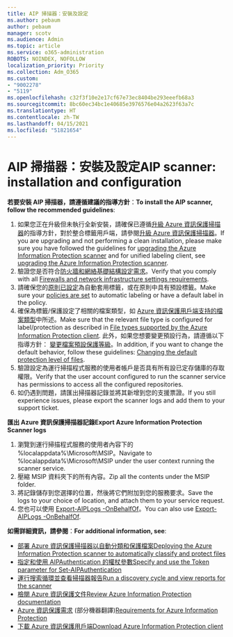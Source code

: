 ```yaml
---
title: AIP 掃描器：安裝及設定
ms.author: pebaum
author: pebaum
manager: scotv
ms.audience: Admin
ms.topic: article
ms.service: o365-administration
ROBOTS: NOINDEX, NOFOLLOW
localization_priority: Priority
ms.collection: Adm_O365
ms.custom:
- "9002278"
- "5119"
ms.openlocfilehash: c32f3f10e2e17cf67e73ec8404be293eeefb68a3
ms.sourcegitcommit: 8bc60ec34bc1e40685e3976576e04a2623f63a7c
ms.translationtype: HT
ms.contentlocale: zh-TW
ms.lasthandoff: 04/15/2021
ms.locfileid: "51821654"
---
```

# <a name="aip-scanner-installation-and-configuration"></a><span data-ttu-id="a6948-102">AIP 掃描器：安裝及設定</span><span class="sxs-lookup"><span data-stu-id="a6948-102">AIP scanner: installation and configuration</span></span>

<span data-ttu-id="a6948-103">**若要安裝 AIP 掃描器，請遵循建議的指導方針**：</span><span class="sxs-lookup"><span data-stu-id="a6948-103">**To install the AIP scanner, follow the recommended guidelines**:</span></span>

1. <span data-ttu-id="a6948-104">如果您正在升級但未執行全新安裝，請確保已遵循[升級 Azure 資訊保護掃描器](https://docs.microsoft.com/azure/information-protection/rms-client/client-admin-guide#upgrading-the-azure-information-protection-scanner)的指導方針，對於整合標籤用戶端，請參閱[升級 Azure 資訊保護掃描器](https://docs.microsoft.com/azure/information-protection/rms-client/clientv2-admin-guide#upgrading-the-azure-information-protection-scanner)。</span><span class="sxs-lookup"><span data-stu-id="a6948-104">If you are upgrading and not performing a clean installation, please make sure you have followed the guidelines for [upgrading the Azure Information Protection scanner](https://docs.microsoft.com/azure/information-protection/rms-client/client-admin-guide#upgrading-the-azure-information-protection-scanner) and for unified labeling client, see [upgrading the Azure Information Protection scanner](https://docs.microsoft.com/azure/information-protection/rms-client/clientv2-admin-guide#upgrading-the-azure-information-protection-scanner).</span></span>
2. <span data-ttu-id="a6948-105">驗證您是否符合[防火牆和網絡基礎結構設定需求](https://docs.microsoft.com/azure/information-protection/requirements#firewalls-and-network-infrastructure)。</span><span class="sxs-lookup"><span data-stu-id="a6948-105">Verify that you comply with all [Firewalls and network infrastructure settings requirements](https://docs.microsoft.com/azure/information-protection/requirements#firewalls-and-network-infrastructure).</span></span>
3. <span data-ttu-id="a6948-106">請確保您的[原則已設定](https://docs.microsoft.com/azure/information-protection/configure-policy)為自動套用標籤，或在原則中具有預設標籤。</span><span class="sxs-lookup"><span data-stu-id="a6948-106">Make sure your [policies are set](https://docs.microsoft.com/azure/information-protection/configure-policy) to automatic labeling or have a default label in the policy.</span></span>
4. <span data-ttu-id="a6948-107">確保為標籤/保護設定了相關的檔案類型，如 [Azure 資訊保護用戶端支持的檔案類型](https://docs.microsoft.com/azure/information-protection/rms-client/client-admin-guide-file-types#supported-file-types-for-classification-and-protection)中所述。</span><span class="sxs-lookup"><span data-stu-id="a6948-107">Make sure that the relevant file type is configured for label/protection as described in [File types supported by the Azure Information Protection client](https://docs.microsoft.com/azure/information-protection/rms-client/client-admin-guide-file-types#supported-file-types-for-classification-and-protection).</span></span> <span data-ttu-id="a6948-108">此外，如果您想要變更預設行為，請遵循以下指導方針： [變更檔案預設保護等級](https://docs.microsoft.com/azure/information-protection/rms-client/client-admin-guide-file-types#changing-the-default-protection-level-of-files)。</span><span class="sxs-lookup"><span data-stu-id="a6948-108">In addition, if you want to change the default behavior, follow these guidelines: [Changing the default protection level of files](https://docs.microsoft.com/azure/information-protection/rms-client/client-admin-guide-file-types#changing-the-default-protection-level-of-files).</span></span>
5. <span data-ttu-id="a6948-109">驗證設定為運行掃描程式服務的使用者帳戶是否具有所有設已定存儲庫的存取權限。</span><span class="sxs-lookup"><span data-stu-id="a6948-109">Verify that the user account configured to run the scanner service has permissions to access all the configured repositories.</span></span>
6. <span data-ttu-id="a6948-110">如仍遇到問題，請匯出掃描器記錄並將其新增到您的支援票證。</span><span class="sxs-lookup"><span data-stu-id="a6948-110">If you still experience issues, please export the scanner logs and add them to your support ticket.</span></span>

<span data-ttu-id="a6948-111">**匯出 Azure 資訊保護掃描器記錄**</span><span class="sxs-lookup"><span data-stu-id="a6948-111">**Export Azure Information Protection Scanner logs**</span></span>

1. <span data-ttu-id="a6948-112">瀏覽到運行掃描程式服務的使用者內容下的 %localappdata%\Microsoft\MSIP。</span><span class="sxs-lookup"><span data-stu-id="a6948-112">Navigate to %localappdata%\Microsoft\MSIP under the user context running the scanner service.</span></span>
2. <span data-ttu-id="a6948-113">壓縮 MSIP 資料夾下的所有內容。</span><span class="sxs-lookup"><span data-stu-id="a6948-113">Zip all the contents under the MSIP folder.</span></span>
3. <span data-ttu-id="a6948-114">將記錄儲存到您選擇的位置，然後將它們附加到您的服務要求。</span><span class="sxs-lookup"><span data-stu-id="a6948-114">Save the logs to your choice of location, and attach them to your service request.</span></span>
4. <span data-ttu-id="a6948-115">您也可以使用 [Export-AIPLogs -OnBehalfOf](https://docs.microsoft.com/powershell/module/azureinformationprotection/export-aiplogs?view=azureipps)。</span><span class="sxs-lookup"><span data-stu-id="a6948-115">You can also use [Export-AIPLogs -OnBehalfOf](https://docs.microsoft.com/powershell/module/azureinformationprotection/export-aiplogs?view=azureipps).</span></span>

<span data-ttu-id="a6948-116">**如需詳細資訊，請參閱**：</span><span class="sxs-lookup"><span data-stu-id="a6948-116">**For additional information, see**:</span></span>
- [<span data-ttu-id="a6948-117">部署 Azure 資訊保護掃描器以自動分類和保護檔案</span><span class="sxs-lookup"><span data-stu-id="a6948-117">Deploying the Azure Information Protection scanner to automatically classify and protect files</span></span>](https://docs.microsoft.com/azure/information-protection/deploy-aip-scanner)
- [<span data-ttu-id="a6948-118">指定和使用 AIPAuthentication 的權杖參數</span><span class="sxs-lookup"><span data-stu-id="a6948-118">Specify and use the Token parameter for Set-AIPAuthentication</span></span>](https://docs.microsoft.com/azure/information-protection/rms-client/client-admin-guide-powershell#specify-and-use-the-token-parameter-for-set-aipauthentication)
- [<span data-ttu-id="a6948-119">運行搜索循環並查看掃描器報告</span><span class="sxs-lookup"><span data-stu-id="a6948-119">Run a discovery cycle and view reports for the scanner</span></span>](https://docs.microsoft.com/azure/information-protection/deploy-aip-scanner#run-a-discovery-cycle-and-view-reports-for-the-scanner)
- [<span data-ttu-id="a6948-120">檢閱 Azure 資訊保護文件</span><span class="sxs-lookup"><span data-stu-id="a6948-120">Review Azure Information Protection documentation</span></span>](https://docs.microsoft.com/azure/information-protection/what-is-information-protection)
- <span data-ttu-id="a6948-121">[Azure 資訊保護需求](https://docs.microsoft.com/azure/information-protection/get-started/requirements) (部分機器翻譯)</span><span class="sxs-lookup"><span data-stu-id="a6948-121">[Requirements for Azure Information Protection](https://docs.microsoft.com/azure/information-protection/get-started/requirements)</span></span>
- [<span data-ttu-id="a6948-122">下載 Azure 資訊保護用戶端</span><span class="sxs-lookup"><span data-stu-id="a6948-122">Download Azure Information Protection client</span></span>](https://www.microsoft.com/download/details.aspx?id=53018)
